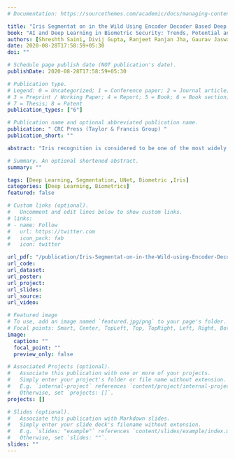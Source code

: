 ```yaml
---
# Documentation: https://sourcethemes.com/academic/docs/managing-content/

title: "Iris Segmentat on in the Wild Using Encoder Decoder Based Deep LearningTechniques"
book: "AI and Deep Learning in Biometric Security: Trends, Potential and Challenge"
authors: [Shreshth Saini, Divij Gupta, Ranjeet Ranjan Jha, Gaurav Jaswal, Aditya Nigam]
date: 2020-08-28T17:58:59+05:30
doi: ""

# Schedule page publish date (NOT publication's date).
publishDate: 2020-08-28T17:58:59+05:30

# Publication type.
# Legend: 0 = Uncategorized; 1 = Conference paper; 2 = Journal article;
# 3 = Preprint / Working Paper; 4 = Report; 5 = Book; 6 = Book section;
# 7 = Thesis; 8 = Patent
publication_types: ["6"]

# Publication name and optional abbreviated publication name.
publication: " CRC Press (Taylor & Francis Group) "
publication_short: ""

abstract: "Iris recognition is considered to be one of the most widely used biometric modality, mainly due to its non-invasive nature and high reliability. However, in the whole process of authentication, segmentation of the iris is the most crucial one as being the second stage of the usual five-stage pipeline, the error introduced gets compounded in the subsequent stages. However, segmentation of the iris in non-ideal conditions is a challenging task owing to numerous artifacts such as occlusion by eyelids, off-angle rotations, irregular reflections, blurred boundaries, etc. Although the artifacts can be minimized up to a certain extent during the acquisition process, it requires a high level of control over the image capturing environment and also high user cooperation, which is not always feasible. For segmentation, quite a few methods have been put forward, but the ones using classical approaches usually have low generalisability. Over the past decade, various deep learning techniques have been proposed which have given satisfactory results. Since the problem at hand is that of an image-to-image generation(the input image and its corresponding segmentation mask), the most common similarity among them is the use of a standard encoder-decoder structure called the UNet. In this chapter, we discuss several such techniques and their intricate nov- elties, and shortcomings, while also throwing some light on the non-deep learning methods so as to get a wholesome comparison. We also discuss briefly about the various publicly available datasets and the artifacts they are riddled with while also discussing about the various metrics that are used by the scientific community to compare their works and es- tablish the state-of-the-art. Lastly, we discuss a short implementation of the UNet done by ourselves on two of the available datasets and conclude this chapter with a thought on the future possibilities of the existing works."

# Summary. An optional shortened abstract.
summary: ""

tags: [Deep Learning, Segmentation, UNet, Biometric ,Iris]
categories: [Deep Learning, Biometrics]
featured: false

# Custom links (optional).
#   Uncomment and edit lines below to show custom links.
# links:
# - name: Follow
#   url: https://twitter.com
#   icon_pack: fab
#   icon: twitter

url_pdf: "/publication/Iris-Segmentat-on-in-the-Wild-using-Encoder-Decoder-based-Deep-LearningTechniques/"
url_code:
url_dataset:
url_poster:
url_project:
url_slides:
url_source:
url_video:

# Featured image
# To use, add an image named `featured.jpg/png` to your page's folder. 
# Focal points: Smart, Center, TopLeft, Top, TopRight, Left, Right, BottomLeft, Bottom, BottomRight.
image:
  caption: ""
  focal_point: ""
  preview_only: false

# Associated Projects (optional).
#   Associate this publication with one or more of your projects.
#   Simply enter your project's folder or file name without extension.
#   E.g. `internal-project` references `content/project/internal-project/index.md`.
#   Otherwise, set `projects: []`.
projects: []

# Slides (optional).
#   Associate this publication with Markdown slides.
#   Simply enter your slide deck's filename without extension.
#   E.g. `slides: "example"` references `content/slides/example/index.md`.
#   Otherwise, set `slides: ""`.
slides: ""
---
```

